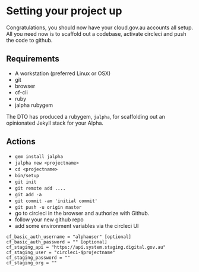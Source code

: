 # Setting your project up

Congratulations, you should now have your cloud.gov.au accounts all setup.  
All you need now is to scaffold out a codebase, activate circleci and push the code to github.

## Requirements

* A workstation (preferred Linux or OSX)
* git
* browser
* cf-cli
* ruby
* jalpha rubygem

The DTO has produced a rubygem, `jalpha`, for scaffolding out an opinionated Jekyll stack for your Alpha.

## Actions

* `gem install jalpha`
* `jalpha new <projectname>`
* `cd <projectname>`
* `bin/setup`
* `git init`
* `git remote add ....`
* `git add -a`
* `git commit -am 'initial commit'`
* `git push -u origin master`
* go to circleci in the browser and authorize with Github.
* follow your new github repo
* add some environment variables via the circleci UI
```
cf_basic_auth_username = "alphauser" [optional]
cf_basic_auth_password = "" [optional]
cf_staging_api = "https://api.system.staging.digital.gov.au"
cf_staging_user = "circleci-$projectname"
cf_staging_password = ""
cf_staging_org = ""
```
